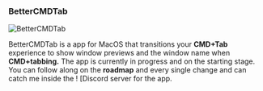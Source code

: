 ### BetterCMDTab
![BetterCMDTab](https://github.com/BetterCMDTAB/BetterCMDTab/assets/170283599/ba95d15d-abf6-410c-9cdd-d7972ecbf75a)

BetterCMDTab is a app for MacOS that transitions your **CMD+Tab** experience to show window previews and the window name when **CMD+tabbing.**
The app is currently in progress and on the starting stage. You can follow along on the **roadmap** and every single change and can catch me inside the ! [Discord server for the app.
